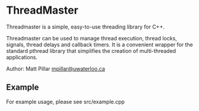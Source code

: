 ThreadMaster
============

Threadmaster is a simple, easy-to-use threading library for C++.

Threadmaster can be used to manage thread execution, thread locks, signals, thread delays and callback timers. It is a convenient wrapper for the standard pthread library that simplifies the creation of multi-threaded applications.

Author: Matt Pillar <mpillar@uwaterloo.ca>

Example
---

For example usage, please see src/example.cpp
